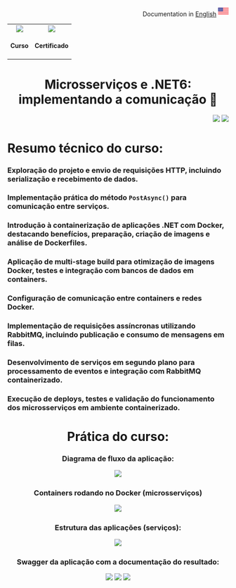 <div align="right">
  Documentation in <a href="https://github.com/GustavoVieiraa/Microsservicos-e-.NET6-implementando-a-comunicacao/blob/main/README.en.md">English</a> <img loading="lazy" width="24px" src="https://github.com/GustavoVieiraa/MultilanguageReadmes/blob/main/english.png?raw=true" />
</div>

<div align="center">
  <table>
    <tr>
      <td align="center">
        <!-- Link para o Certificado -->
        <a href="https://cursos.alura.com.br/certificate/gustavo-vieira17/microsservicos-dotnet6-implementando-comunicacao">
          <img loading="lazy" width="128px" src="https://www.alura.com.br/assets/api/cursos/microsservicos-dotnet6-implementando-comunicacao.svg" />
        </a>
        <h4>Curso</h4>
      </td>
      <td align="center">
        <!-- Link para o Certificado -->
        <a href="https://cursos.alura.com.br/certificate/gustavo-vieira17/microsservicos-dotnet6-implementando-comunicacao">
          <img loading="lazy" width="128px" src="https://static.vecteezy.com/system/resources/previews/028/293/920/original/trophy-icon-3d-rendering-illustration-png.png" />
        </a>
        <h4>Certificado</h4>
      </td>
    </tr>
  </table>
  <h1>Microsserviços e .NET6: implementando a comunicação 🧩</h1>
</div>
<p align="right">
  <img loading="lazy" src="https://img.shields.io/badge/CARGA_HORARIA-8_HORAS-blue?style=for-the-badge"/>
  <img loading="lazy" src="http://img.shields.io/static/v1?label=STATUS&message=FINALIZADO!&color=GREEN&style=for-the-badge"/>
</p>

<div>
  <h1>Resumo técnico do curso:</h1>
  <h3>Exploração do projeto e envio de requisições HTTP, incluindo serialização e recebimento de dados.</h3>
  <h3>Implementação prática do método <code>PostAsync()</code> para comunicação entre serviços.</h3>
  <h3>Introdução à containerização de aplicações .NET com Docker, destacando benefícios, preparação, criação de imagens e análise de Dockerfiles.</h3>
  <h3>Aplicação de multi-stage build para otimização de imagens Docker, testes e integração com bancos de dados em containers.</h3>
  <h3>Configuração de comunicação entre containers e redes Docker.</h3>
  <h3>Implementação de requisições assíncronas utilizando RabbitMQ, incluindo publicação e consumo de mensagens em filas.</h3>
  <h3>Desenvolvimento de serviços em segundo plano para processamento de eventos e integração com RabbitMQ containerizado.</h3>
  <h3>Execução de deploys, testes e validação do funcionamento dos microsserviços em ambiente containerizado.</h3>
</div>

<div align="center">
  <h1>Prática do curso: </h1>
  
  <h3>Diagrama de fluxo da aplicação: </h3>
  <img loading="lazy"  src="https://raw.githubusercontent.com/GustavoVieiraa/Microsservicos-e-.NET6-implementando-a-comunicacao/refs/heads/main/archives/FluxogramaDoProjeto.png">

  <h3>Containers rodando no Docker (microsserviços)  </h3>
  <img loading="lazy"  src="https://raw.githubusercontent.com/GustavoVieiraa/Microsservicos-e-.NET6-implementando-a-comunicacao/refs/heads/main/archives/MicroservicosRodandoDocker.png">

  <h3>Estrutura das aplicações (serviços):  </h3>
  <img loading="lazy"  src="https://raw.githubusercontent.com/GustavoVieiraa/Microsservicos-e-.NET6-implementando-a-comunicacao/refs/heads/main/archives/Services.png">

  <h3>Swagger da aplicação com a documentação do resultado:  </h3>
  <div>
    <img loading="lazy" height="256"  src="https://raw.githubusercontent.com/GustavoVieiraa/Microsservicos-e-.NET6-implementando-a-comunicacao/refs/heads/main/archives/ItemServiceGet.png">
    <img loading="lazy" height="256"  src="https://raw.githubusercontent.com/GustavoVieiraa/Microsservicos-e-.NET6-implementando-a-comunicacao/refs/heads/main/archives/RestauranteServiceGet.png">
    <img loading="lazy" height="256"  src="https://raw.githubusercontent.com/GustavoVieiraa/Microsservicos-e-.NET6-implementando-a-comunicacao/refs/heads/main/archives/RestauranteServicePost.png">
  </div>
</div>
